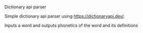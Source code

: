 Dictionary api parser

Simple dictionary api parser using https://dictionaryapi.dev/.

Inputs a word and outputs phonetics of the word and its definitions
